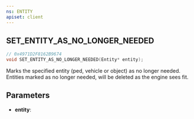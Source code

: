 ```yaml
---
ns: ENTITY
apiset: client
---
```

## SET_ENTITY_AS_NO_LONGER_NEEDED

```c
// 0x4971D2F8162B9674
void SET_ENTITY_AS_NO_LONGER_NEEDED(Entity* entity);
```

Marks the specified entity (ped, vehicle or object) as no longer needed.
Entities marked as no longer needed, will be deleted as the engine sees fit.

## Parameters
* **entity**:



